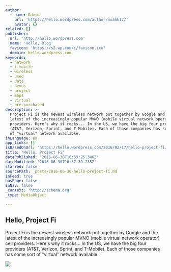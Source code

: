 ```yaml
---
author:
  - name: David
    url: 'https://hello.wordpress.com/author/noahk17/'
    avatar: {}
related: []
publisher:
  url: 'http://hello.wordpress.com'
  name: 'Hello, Blog'
  favicon: 'https://s2.wp.com/i/favicon.ico'
  domain: hello.wordpress.com
keywords:
  - network
  - t-mobile
  - wireless
  - used
  - data
  - nexus
  - project
  - mbps
  - virtual
  - pre-purchased
description: >-
  Project Fi is the newest wireless network put together by Google and the
  latest of the increasingly popular MVNO (mobile virtual network operator) cell
  providers. Here's why it rocks... In the US, we have the big four providers
  (AT&T, Verizon, Sprint, and T-Mobile). Each of those companies has some sort
  of "virtual" network available.
inLanguage: en
app_links: []
isBasedOnUrl: 'https://hello.wordpress.com/2016/02/17/hello-project-fi/'
title: 'Hello, Project Fi'
datePublished: '2016-06-30T16:59:25.346Z'
dateModified: '2016-06-30T16:57:39.235Z'
starred: false
sourcePath: _posts/2016-06-30-hello-project-fi.md
inFeed: true
hasPage: false
inNav: false
_context: 'http://schema.org'
_type: MediaObject

---
```

<article style=""><h1>Hello, Project Fi</h1><p>Project Fi is the newest wireless network put together by Google and the latest of the increasingly popular MVNO (mobile virtual network operator) cell providers. Here's why it rocks... In the US, we have the big four providers (AT&amp;T, Verizon, Sprint, and T-Mobile). Each of those companies has some sort of "virtual" network available.</p><img src="https://hello.files.wordpress.com/2016/02/project-fi-3.jpg?w=768" /></article>
